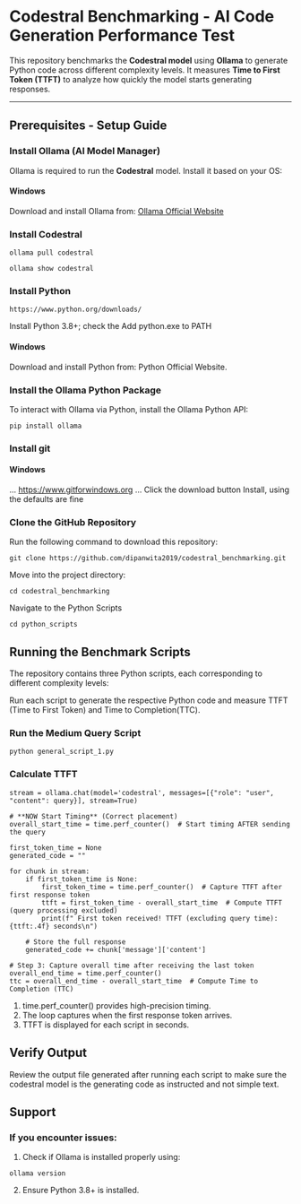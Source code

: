# Codestral Benchmarking - AI Code Generation Performance Test

This repository benchmarks the **Codestral model** using **Ollama** to generate Python code across different complexity levels. It measures **Time to First Token (TTFT)** to analyze how quickly the model starts generating responses.

---

## Prerequisites - Setup Guide

###  Install Ollama (AI Model Manager)
Ollama is required to run the **Codestral** model. Install it based on your OS:

#### Windows
Download and install Ollama from:
[Ollama Official Website](https://ollama.com/download)

### Install Codestral ###
```
ollama pull codestral
```

```
ollama show codestral
```

###  Install Python

```
https://www.python.org/downloads/
```
Install Python 3.8+; check the Add python.exe to PATH

#### Windows
Download and install Python from:  Python Official Website.

### Install the Ollama Python Package
To interact with Ollama via Python, install the Ollama Python API:

```
pip install ollama
```
### Install git
#### Windows
...
https://www.gitforwindows.org
...
Click the download button
Install, using the defaults are fine

###  Clone the GitHub Repository 
Run the following command to download this repository:

```
git clone https://github.com/dipanwita2019/codestral_benchmarking.git

```
Move into the project directory:

```
cd codestral_benchmarking
```

Navigate to the Python Scripts
```
cd python_scripts
```
##  Running the Benchmark Scripts 
The repository contains three Python scripts, each corresponding to different complexity levels:

Run each script to generate the respective Python code and measure TTFT (Time to First Token) and Time to Completion(TTC).

### Run the Medium Query Script

```
python general_script_1.py

```

### Calculate TTFT

```
stream = ollama.chat(model='codestral', messages=[{"role": "user", "content": query}], stream=True)

# **NOW Start Timing** (Correct placement)
overall_start_time = time.perf_counter()  # Start timing AFTER sending the query

first_token_time = None
generated_code = ""

for chunk in stream:
    if first_token_time is None:
        first_token_time = time.perf_counter()  # Capture TTFT after first response token
        ttft = first_token_time - overall_start_time  # Compute TTFT (query processing excluded)
        print(f" First token received! TTFT (excluding query time): {ttft:.4f} seconds\n")
    
    # Store the full response
    generated_code += chunk['message']['content']

# Step 3: Capture overall time after receiving the last token
overall_end_time = time.perf_counter()
ttc = overall_end_time - overall_start_time  # Compute Time to Completion (TTC)

```
1. time.perf_counter() provides high-precision timing.
2. The loop captures when the first response token arrives.
3. TTFT is displayed for each script in seconds.

## Verify Output
Review the output file generated after running each script to make sure the codestral model is the generating code as instructed and not simple text. 

## Support
### If you encounter issues:

1. Check if Ollama is installed properly using:
```
ollama version

```
2. Ensure Python 3.8+ is installed.















